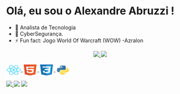 # Olá, eu sou o Alexandre Abruzzi !

- 🔭 Analista de Tecnologia 
- 🌱 CyberSegurança.
- ⚡ Fun fact: Jogo World Of Warcraft (WOW) -Azralon

<div align="center">
  <a href="https://github.com/AlexandreAbruzzi">
  <img height="180em" src="https://github-readme-stats.vercel.app/api?username=alexandreabruzzi&show_icons=true&theme=dracula&include_all_commits=true&count_private=true"/>
  <img height="180em" src="https://github-readme-stats.vercel.app/api/top-langs/?username=alexandreabruzzi&layout=compact&langs_count=7&theme=dracula"/>
</div>


<div style="display: inline_block"><br>
  <img align="center" alt="Alexandre-React" height="30" width="40" src="https://raw.githubusercontent.com/devicons/devicon/master/icons/react/react-original.svg">
  <img align="center" alt="Alexandre-HTML" height="30" width="40" src="https://raw.githubusercontent.com/devicons/devicon/master/icons/html5/html5-original.svg">
  <img align="center" alt="Alexandre-CSS" height="30" width="40" src="https://raw.githubusercontent.com/devicons/devicon/master/icons/css3/css3-original.svg">
  <img align="center" alt="Alexandre-Python" height="30" width="40" src="https://raw.githubusercontent.com/devicons/devicon/master/icons/python/python-original.svg">





  <a href="https://www.instagram.com/alexandre.abruzzi" target="_blank"><img src="https://img.shields.io/badge/-Instagram-%23E4405F?style=for-the-badge&logo=instagram&logoColor=white">
</a>
<a href = "mailto:contato.alexandreabreu.safety@gmail.com"> <img src="https://img.shields.io/badge/-Gmail-%23333?style=for-the-badge&logo=gmail&logoColor=white" target="_blank"></a>
<a href="https://www.linkedin.com/in/alexandre-abreu-safety/" target="_blank"><img src="https://img.shields.io/badge/-LinkedIn-%230077B5?style=for-the-badge&logo=linkedin&logoColor=white"  target="_blank"></a> 



</div>&nbsp;&nbsp;
 
  

</div>


